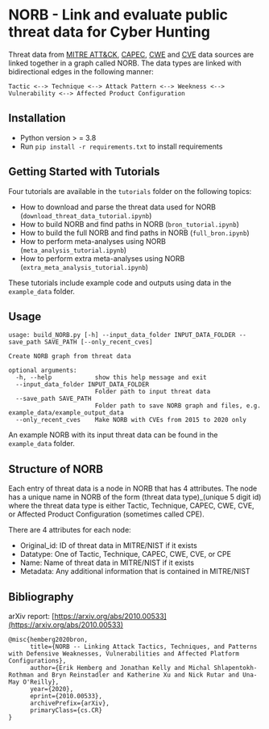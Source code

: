 # NORB - Link and evaluate public threat data for Cyber Hunting

Threat data from [MITRE ATT&CK](https://attack.mitre.org/), [CAPEC](https://capec.mitre.org/), [CWE](https://cwe.mitre.org/) and [CVE](https://nvd.nist.gov) data sources are linked together in a graph called NORB. The data types are linked with bidirectional edges in the following manner:
```
Tactic <--> Technique <--> Attack Pattern <--> Weekness <--> Vulnerability <--> Affected Product Configuration
```

## Installation

- Python version > = 3.8
- Run `pip install -r requirements.txt` to install requirements

## Getting Started with Tutorials
Four tutorials are available in the `tutorials` folder on the following topics:
- How to download and parse the threat data used for NORB (`download_threat_data_tutorial.ipynb`)
- How to build NORB and find paths in NORB (`bron_tutorial.ipynb`)
- How to build the full NORB and find paths in NORB (`full_bron.ipynb`)
- How to perform meta-analyses using NORB (`meta_analysis_tutorial.ipynb`)
- How to perform extra meta-analyses using NORB (`extra_meta_analysis_tutorial.ipynb`)

These tutorials include example code and outputs using data in the `example_data` folder.

## Usage
```
usage: build_NORB.py [-h] --input_data_folder INPUT_DATA_FOLDER --save_path SAVE_PATH [--only_recent_cves]

Create NORB graph from threat data

optional arguments:
  -h, --help            show this help message and exit
  --input_data_folder INPUT_DATA_FOLDER
                        Folder path to input threat data
  --save_path SAVE_PATH
                        Folder path to save NORB graph and files, e.g. example_data/example_output_data
  --only_recent_cves    Make NORB with CVEs from 2015 to 2020 only
```

An example NORB with its input threat data can be found in the `example_data` folder.

## Structure of NORB
Each entry of threat data is a node in NORB that has 4 attributes. The node has a unique name in NORB of the form (threat data type)\_(unique 5 digit id) where the threat data type is either Tactic, Technique, CAPEC, CWE, CVE, or Affected Product Configuration (sometimes called CPE).

There are 4 attributes for each node:
- Original_id: ID of threat data in MITRE/NIST if it exists
- Datatype: One of Tactic, Technique, CAPEC, CWE, CVE, or CPE
- Name: Name of threat data in MITRE/NIST if it exists
- Metadata: Any additional information that is contained in MITRE/NIST

## Bibliography

arXiv report: [https://arxiv.org/abs/2010.00533](https://arxiv.org/abs/2010.00533)

```
@misc{hemberg2020bron,
      title={NORB -- Linking Attack Tactics, Techniques, and Patterns with Defensive Weaknesses, Vulnerabilities and Affected Platform Configurations}, 
      author={Erik Hemberg and Jonathan Kelly and Michal Shlapentokh-Rothman and Bryn Reinstadler and Katherine Xu and Nick Rutar and Una-May O'Reilly},
      year={2020},
      eprint={2010.00533},
      archivePrefix={arXiv},
      primaryClass={cs.CR}
}
```

